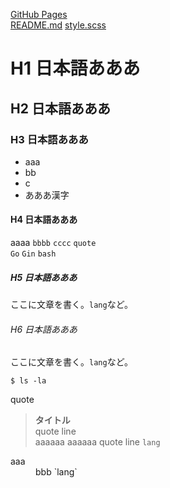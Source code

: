 [GitHub Pages](https://teakaysea.github.io/github-pages-sandbox/)  
[README.md](https://github.com/teakaysea/github-pages-sandbox/edit/main/docs/README.md)
[style.scss](https://github.com/teakaysea/github-pages-sandbox/blob/main/docs/assets/css/style.scss)

# H1 日本語あああ
## H2 日本語あああ
### H3 日本語あああ
* aaa
* bb
* c
* あああ漢字

#### H4 日本語あああ
aaaa `bbbb` `cccc` `quote`  
`Go` `Gin` `bash`

##### H5 日本語あああ
ここに文章を書く。`lang`など。

###### H6 日本語あああ
ここに文章を書く。`lang`など。


```
$ ls -la
```

quote
> **タイトル**  
> quote line  
> aaaaaa
> aaaaaa
> quote line
> `lang`

  
  
<dl>
  <dt>aaa</dt>
  <dd>bbb `lang`</dd>
</dl>
